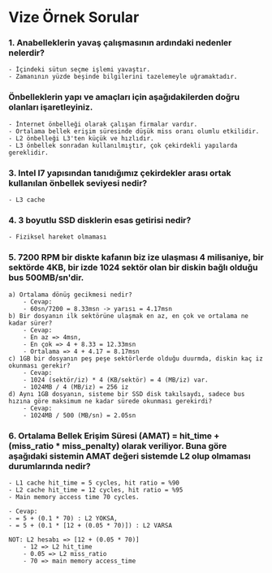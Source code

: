# Vize Örnek Sorular

### 1. Anabelleklerin yavaş çalışmasının ardındaki nedenler nelerdir?

    - İçindeki sütun seçme işlemi yavaştır.
    - Zamanının yüzde beşinde bilgilerini tazelemeyle uğramaktadır.

### Önbelleklerin yapı ve amaçları için aşağıdakilerden doğru olanları işaretleyiniz.

    - İnternet önbelleği olarak çalışan firmalar vardır.
    - Ortalama bellek erişim süresinde düşük miss oranı olumlu etkilidir.
    - L2 önbelleği L3'ten küçük ve hızlıdır.
    - L3 önbellek sonradan kullanılmıştır, çok çekirdekli yapılarda gereklidir.

### 3. Intel I7 yapısından tanıdığımız çekirdekler arası ortak kullanılan önbellek seviyesi nedir?

    - L3 cache

### 4. 3 boyutlu SSD disklerin esas getirisi nedir?

    - Fiziksel hareket olmaması

### 5. 7200 RPM bir diskte kafanın biz ize ulaşması 4 milisaniye, bir sektörde 4KB, bir izde 1024 sektör olan bir diskin bağlı olduğu bus 500MB/sn'dir.

    a) Ortalama dönüş gecikmesi nedir?
        - Cevap:
        - 60sn/7200 = 8.33msn -> yarısı = 4.17msn
    b) Bir dosyanın ilk sektörüne ulaşmak en az, en çok ve ortalama ne kadar sürer?
        - Cevap:
        - En az => 4msn,
        - En çok => 4 + 8.33 = 12.33msn
        - Ortalama => 4 + 4.17 = 8.17msn
    c) 1GB bir dosyanın peş peşe sektörlerde olduğu duurmda, diskin kaç iz okunması gerekir?
        - Cevap:
        - 1024 (sektör/iz) * 4 (KB/sektör) = 4 (MB/iz) var.
        - 1024MB / 4 (MB/iz) = 256 iz
    d) Aynı 1GB dosyanın, sisteme bir SSD disk takılsaydı, sadece bus hızına göre maksimum ne kadar sürede okunması gerekirdi?
        - Cevap:
        - 1024MB / 500 (MB/sn) = 2.05sn

### 6. Ortalama Bellek Erişim Süresi (AMAT) = hit_time + (miss_ratio \* miss_penalty) olarak veriliyor. Buna göre aşağıdaki sistemin AMAT değeri sistemde L2 olup olmaması durumlarında nedir?

    - L1 cache hit_time = 5 cycles, hit ratio = %90
    - L2 cache hit_time = 12 cycles, hit ratio = %95
    - Main memory access time 70 cycles.

    - Cevap:
    - = 5 + (0.1 * 70) : L2 YOKSA,
    - = 5 + (0.1 * [12 + (0.05 * 70)]) : L2 VARSA

    NOT: L2 hesabı => [12 + (0.05 * 70)]
        - 12 => L2 hit_time
        - 0.05 => L2 miss_ratio
        - 70 => main memory access_time
